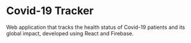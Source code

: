 # Covid-19 Tracker
Web application that tracks the health status of Covid-19 patients and its global impact, developed using React and Firebase.
